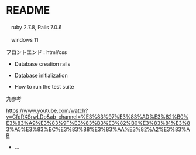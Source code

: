 # README



　ruby 2.7.8, Rails 7.0.6

　windows 11

  フロントエンド : html/css

* Database creation rails

* Database initialization

* How to run the test suite

丸参考



https://www.youtube.com/watch?v=CfdRXSrwLDo&ab_channel=%E3%83%97%E3%83%AD%E3%82%B0%E3%83%A9%E3%83%9F%E3%83%B3%E3%82%B0%E3%83%81%E3%83%A5%E3%83%BC%E3%83%88%E3%83%AA%E3%82%A2%E3%83%AB

* ...
